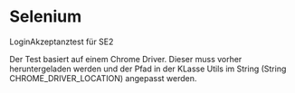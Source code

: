 # Selenium
LoginAkzeptanztest für SE2

Der Test basiert auf einem Chrome Driver. Dieser muss vorher heruntergeladen werden und der Pfad in der KLasse Utils im String (String CHROME_DRIVER_LOCATION) angepasst werden.
